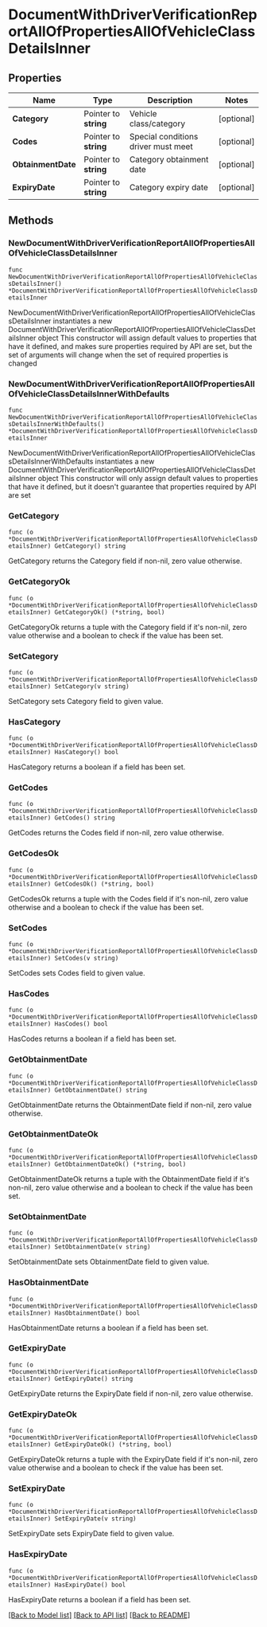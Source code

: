 # DocumentWithDriverVerificationReportAllOfPropertiesAllOfVehicleClassDetailsInner

## Properties

Name | Type | Description | Notes
------------ | ------------- | ------------- | -------------
**Category** | Pointer to **string** | Vehicle class/category | [optional] 
**Codes** | Pointer to **string** | Special conditions driver must meet | [optional] 
**ObtainmentDate** | Pointer to **string** | Category obtainment date | [optional] 
**ExpiryDate** | Pointer to **string** | Category expiry date | [optional] 

## Methods

### NewDocumentWithDriverVerificationReportAllOfPropertiesAllOfVehicleClassDetailsInner

`func NewDocumentWithDriverVerificationReportAllOfPropertiesAllOfVehicleClassDetailsInner() *DocumentWithDriverVerificationReportAllOfPropertiesAllOfVehicleClassDetailsInner`

NewDocumentWithDriverVerificationReportAllOfPropertiesAllOfVehicleClassDetailsInner instantiates a new DocumentWithDriverVerificationReportAllOfPropertiesAllOfVehicleClassDetailsInner object
This constructor will assign default values to properties that have it defined,
and makes sure properties required by API are set, but the set of arguments
will change when the set of required properties is changed

### NewDocumentWithDriverVerificationReportAllOfPropertiesAllOfVehicleClassDetailsInnerWithDefaults

`func NewDocumentWithDriverVerificationReportAllOfPropertiesAllOfVehicleClassDetailsInnerWithDefaults() *DocumentWithDriverVerificationReportAllOfPropertiesAllOfVehicleClassDetailsInner`

NewDocumentWithDriverVerificationReportAllOfPropertiesAllOfVehicleClassDetailsInnerWithDefaults instantiates a new DocumentWithDriverVerificationReportAllOfPropertiesAllOfVehicleClassDetailsInner object
This constructor will only assign default values to properties that have it defined,
but it doesn't guarantee that properties required by API are set

### GetCategory

`func (o *DocumentWithDriverVerificationReportAllOfPropertiesAllOfVehicleClassDetailsInner) GetCategory() string`

GetCategory returns the Category field if non-nil, zero value otherwise.

### GetCategoryOk

`func (o *DocumentWithDriverVerificationReportAllOfPropertiesAllOfVehicleClassDetailsInner) GetCategoryOk() (*string, bool)`

GetCategoryOk returns a tuple with the Category field if it's non-nil, zero value otherwise
and a boolean to check if the value has been set.

### SetCategory

`func (o *DocumentWithDriverVerificationReportAllOfPropertiesAllOfVehicleClassDetailsInner) SetCategory(v string)`

SetCategory sets Category field to given value.

### HasCategory

`func (o *DocumentWithDriverVerificationReportAllOfPropertiesAllOfVehicleClassDetailsInner) HasCategory() bool`

HasCategory returns a boolean if a field has been set.

### GetCodes

`func (o *DocumentWithDriverVerificationReportAllOfPropertiesAllOfVehicleClassDetailsInner) GetCodes() string`

GetCodes returns the Codes field if non-nil, zero value otherwise.

### GetCodesOk

`func (o *DocumentWithDriverVerificationReportAllOfPropertiesAllOfVehicleClassDetailsInner) GetCodesOk() (*string, bool)`

GetCodesOk returns a tuple with the Codes field if it's non-nil, zero value otherwise
and a boolean to check if the value has been set.

### SetCodes

`func (o *DocumentWithDriverVerificationReportAllOfPropertiesAllOfVehicleClassDetailsInner) SetCodes(v string)`

SetCodes sets Codes field to given value.

### HasCodes

`func (o *DocumentWithDriverVerificationReportAllOfPropertiesAllOfVehicleClassDetailsInner) HasCodes() bool`

HasCodes returns a boolean if a field has been set.

### GetObtainmentDate

`func (o *DocumentWithDriverVerificationReportAllOfPropertiesAllOfVehicleClassDetailsInner) GetObtainmentDate() string`

GetObtainmentDate returns the ObtainmentDate field if non-nil, zero value otherwise.

### GetObtainmentDateOk

`func (o *DocumentWithDriverVerificationReportAllOfPropertiesAllOfVehicleClassDetailsInner) GetObtainmentDateOk() (*string, bool)`

GetObtainmentDateOk returns a tuple with the ObtainmentDate field if it's non-nil, zero value otherwise
and a boolean to check if the value has been set.

### SetObtainmentDate

`func (o *DocumentWithDriverVerificationReportAllOfPropertiesAllOfVehicleClassDetailsInner) SetObtainmentDate(v string)`

SetObtainmentDate sets ObtainmentDate field to given value.

### HasObtainmentDate

`func (o *DocumentWithDriverVerificationReportAllOfPropertiesAllOfVehicleClassDetailsInner) HasObtainmentDate() bool`

HasObtainmentDate returns a boolean if a field has been set.

### GetExpiryDate

`func (o *DocumentWithDriverVerificationReportAllOfPropertiesAllOfVehicleClassDetailsInner) GetExpiryDate() string`

GetExpiryDate returns the ExpiryDate field if non-nil, zero value otherwise.

### GetExpiryDateOk

`func (o *DocumentWithDriverVerificationReportAllOfPropertiesAllOfVehicleClassDetailsInner) GetExpiryDateOk() (*string, bool)`

GetExpiryDateOk returns a tuple with the ExpiryDate field if it's non-nil, zero value otherwise
and a boolean to check if the value has been set.

### SetExpiryDate

`func (o *DocumentWithDriverVerificationReportAllOfPropertiesAllOfVehicleClassDetailsInner) SetExpiryDate(v string)`

SetExpiryDate sets ExpiryDate field to given value.

### HasExpiryDate

`func (o *DocumentWithDriverVerificationReportAllOfPropertiesAllOfVehicleClassDetailsInner) HasExpiryDate() bool`

HasExpiryDate returns a boolean if a field has been set.


[[Back to Model list]](../README.md#documentation-for-models) [[Back to API list]](../README.md#documentation-for-api-endpoints) [[Back to README]](../README.md)


